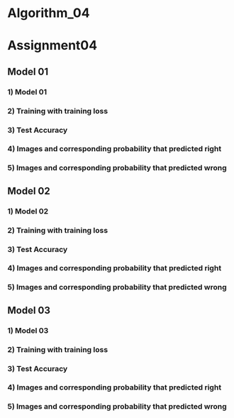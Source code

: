 # Algorithm_04
# Assignment04


## Model 01
### 1) Model 01

### 2) Training with training loss

### 3) Test Accuracy

### 4) Images and corresponding probability that predicted right

### 5) Images and corresponding probability that predicted wrong


## Model 02
### 1) Model 02

### 2) Training with training loss

### 3) Test Accuracy

### 4) Images and corresponding probability that predicted right

### 5) Images and corresponding probability that predicted wrong


## Model 03
### 1) Model 03

### 2) Training with training loss

### 3) Test Accuracy

### 4) Images and corresponding probability that predicted right

### 5) Images and corresponding probability that predicted wrong
